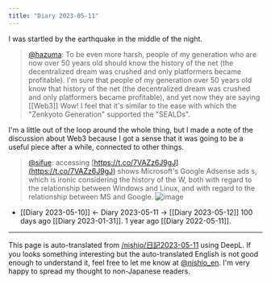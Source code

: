 ```yaml
---
title: "Diary 2023-05-11"
---
```



I was startled by the earthquake in the middle of the night.

> [@hazuma](https://twitter.com/hazuma/status/1656522400153083905?s=20): To be even more harsh, people of my generation who are now over 50 years old should know the history of the net (the decentralized dream was crushed and only platformers became profitable). I'm sure that people of my generation over 50 years old know that history of the net (the decentralized dream was crushed and only platformers became profitable), and yet now they are saying [[Web3]] Wow! I feel that it's similar to the ease with which the "Zenkyoto Generation" supported the "SEALDs".

I'm a little out of the loop around the whole thing, but I made a note of the discussion about Web3 because I got a sense that it was going to be a useful piece after a while, connected to other things.

> [@sifue](https://twitter.com/sifue/status/1656540382275207173?s=20): accessing [https://t.co/7VAZz6J9gJ](https://t.co/7VAZz6J9gJ) shows Microsoft's Google Adsense ads s, which is ironic considering the history of the W, both with regard to the relationship between Windows and Linux, and with regard to the relationship between MS and Google.
> ![image](https://pbs.twimg.com/media/Fv02pINaMAA3r3s.jpg)

- [[Diary 2023-05-10]] ← Diary 2023-05-11 → [[Diary 2023-05-12]]
100 days ago [[Diary 2023-01-31]].
1 year ago [[Diary 2022-05-11]].
---
This page is auto-translated from [/nishio/日記2023-05-11](https://scrapbox.io/nishio/日記2023-05-11) using DeepL. If you looks something interesting but the auto-translated English is not good enough to understand it, feel free to let me know at [@nishio_en](https://twitter.com/nishio_en). I'm very happy to spread my thought to non-Japanese readers.